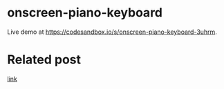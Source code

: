# onscreen-piano-keyboard

Live demo at https://codesandbox.io/s/onscreen-piano-keyboard-3uhrm.

# Related post

[link](https://www.jamieonkeys.dev/posts/piano-keyboard-javascript/)
